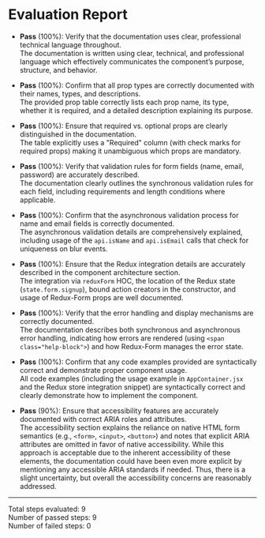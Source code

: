 # Evaluation Report

- **Pass** (100%): Verify that the documentation uses clear, professional technical language throughout.  
  The documentation is written using clear, technical, and professional language which effectively communicates the component’s purpose, structure, and behavior.

- **Pass** (100%): Confirm that all prop types are correctly documented with their names, types, and descriptions.  
  The provided prop table correctly lists each prop name, its type, whether it is required, and a detailed description explaining its purpose.

- **Pass** (100%): Ensure that required vs. optional props are clearly distinguished in the documentation.  
  The table explicitly uses a "Required" column (with check marks for required props) making it unambiguous which props are mandatory.

- **Pass** (100%): Verify that validation rules for form fields (name, email, password) are accurately described.  
  The documentation clearly outlines the synchronous validation rules for each field, including requirements and length conditions where applicable.

- **Pass** (100%): Confirm that the asynchronous validation process for name and email fields is correctly documented.  
  The asynchronous validation details are comprehensively explained, including usage of the `api.isName` and `api.isEmail` calls that check for uniqueness on blur events.

- **Pass** (100%): Ensure that the Redux integration details are accurately described in the component architecture section.  
  The integration via `reduxForm` HOC, the location of the Redux state (`state.form.signup`), bound action creators in the constructor, and usage of Redux-Form props are well documented.

- **Pass** (100%): Verify that the error handling and display mechanisms are correctly documented.  
  The documentation describes both synchronous and asynchronous error handling, indicating how errors are rendered (using `<span class="help-block">`) and how Redux-Form manages the error state.

- **Pass** (100%): Confirm that any code examples provided are syntactically correct and demonstrate proper component usage.  
  All code examples (including the usage example in `AppContainer.jsx` and the Redux store integration snippet) are syntactically correct and clearly demonstrate how to implement the component.

- **Pass** (90%): Ensure that accessibility features are accurately documented with correct ARIA roles and attributes.  
  The accessibility section explains the reliance on native HTML form semantics (e.g., `<form>`, `<input>`, `<button>`) and notes that explicit ARIA attributes are omitted in favor of native accessibility. While this approach is acceptable due to the inherent accessibility of these elements, the documentation could have been even more explicit by mentioning any accessible ARIA standards if needed. Thus, there is a slight uncertainty, but overall the accessibility concerns are reasonably addressed.

---

Total steps evaluated: 9  
Number of passed steps: 9  
Number of failed steps: 0